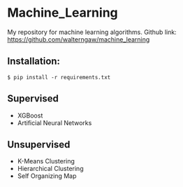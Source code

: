 # Machine_Learning
My repository for machine learning algorithms.
Github link: https://github.com/walterngaw/machine_learning

## Installation:
	$ pip install -r requirements.txt

## Supervised
- XGBoost
- Artificial Neural Networks

## Unsupervised
- K-Means Clustering
- Hierarchical Clustering
- Self Organizing Map
